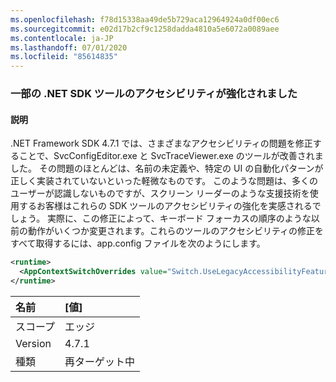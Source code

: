 ```yaml
---
ms.openlocfilehash: f78d15338aa49de5b729aca12964924a0df00ec6
ms.sourcegitcommit: e02d17b2cf9c1258dadda4810a5e6072a0089aee
ms.contentlocale: ja-JP
ms.lasthandoff: 07/01/2020
ms.locfileid: "85614835"
---
```

### <a name="improved-accessibility-for-some-net-sdk-tools"></a>一部の .NET SDK ツールのアクセシビリティが強化されました

#### <a name="details"></a>説明

.NET Framework SDK 4.7.1 では、さまざまなアクセシビリティの問題を修正することで、SvcConfigEditor.exe と SvcTraceViewer.exe のツールが改善されました。 その問題のほとんどは、名前の未定義や、特定の UI の自動化パターンが正しく実装されていないといった軽微なものです。 このような問題は、多くのユーザーが認識しないものですが、スクリーン リーダーのような支援技術を使用するお客様はこれらの SDK ツールのアクセシビリティの強化を実感されるでしょう。 実際に、この修正によって、キーボード フォーカスの順序のような以前の動作がいくつか変更されます。これらのツールのアクセシビリティの修正をすべて取得するには、app.config ファイルを次のようにします。

```xml
<runtime>
  <AppContextSwitchOverrides value="Switch.UseLegacyAccessibilityFeatures=false"/>
</runtime>
```

| 名前    | [値]       |
|:--------|:------------|
| スコープ   | エッジ        |
| Version | 4.7.1       |
| 種類    | 再ターゲット中 |
